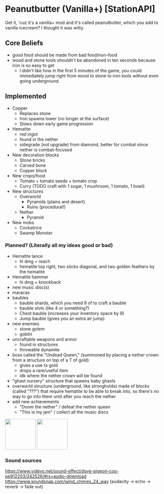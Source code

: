 # Peanutbutter (Vanilla+) [StationAPI]

Get it, 'cuz it's a vanilla+ mod and it's called peanutbutter, which you add to vanilla icecream? I thought it was witty.

## Core Beliefs
- good food should be made from bad food/non-food
- wood and stone tools shouldn't be abandoned in ten seconds because iron is so easy to get
  - I didn't like how in the first 5 minutes of the game, you could immediately jump right from wood to stone to iron
    tools without even going underground.

## Implemented
- Copper
  - Replaces stone
  - Iron spawns lower (no longer at the surface)
  - Slows down early game progression
- Hematite
  - red ingot
  - found in the nether
  - sidegrade (not upgrade) from diamond, better for combat since nether is combat-focused
- New decoration blocks
  - Stone bricks
  - Carved bone
  - Copper block
- New crops/food
  - Tomato + tomato seeds + tomato crop
  - Curry (TODO craft with 1 sugar, 1 mushroom, 1 tomato, 1 bowl)
- New structures
  - Overworld
    - Pyramids (plains and desert)
    - Ruins (procedural!)
  - Nether
    - Pyramid
- New mobs
  - Cockatrice
  - Swamp Monster

### Planned? (Literally all my ideas good or bad)
- Hematite lance
  - hi dmg + reach
  - hematite top right, two sticks diagonal, and two golden feathers by the hematite
- Hematite hammer
  - hi dmg + knockback
- new music disc(s)
- maracas
- baubles
  - bauble shards, which you need 9 of to craft a bauble
  - bauble slots (like 4 or something?)
  - Chest bauble (increases your inventory space by 9)
  - Jump bauble (gives you an extra air jump)
- new enemies
  - stone golem
  - goblin
- uncraftable weapons and armor
  - found in structures
  - throwable dynamite
- boss called the "Undead Queen," (summoned by placing a nether crown from a structure on top of a T of gold)
  - gives a use to gold
  - drops a rare/useful item
  - idk where the nether crown will be found
- "ghast nursery" structure that spawns baby ghasts
- overworld structure (underground, like strongholds) made of blocks (called "???") that require hematite to be able to break into, so there's no way to go into them until after you reach the nether
- add new achievements
  - "Doom the nether" / defeat the nether queen
  - "This is my jam" / collect all the music discs

<img height="100" src="https://static.wikia.nocookie.net/stardew-valley-minecraft-datapack/images/9/96/Music_disc_concernedapewinternocturneofice.png">
<img height="100" src="https://static.wikia.nocookie.net/shivaxis-rlcraft/images/c/cc/Iron_Hammer_%28Better_Survival%29.png">

### Sound sources
https://www.videvo.net/sound-effect/dove-pigeon-coo-pe912203/242526/#rs=audio-download
https://www.soundsnap.com/wind_chimes_24_wav (audacity -> echo -> reverb -> fade out)